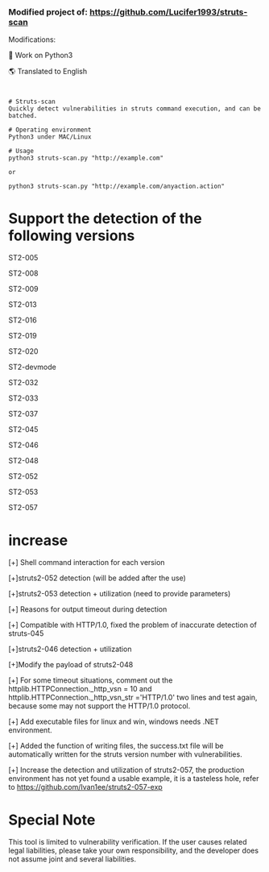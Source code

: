 ### Modified project of: https://github.com/Lucifer1993/struts-scan
Modifications:

🐍 Work on Python3

🌎 Translated to English
#

```
# Struts-scan
Quickly detect vulnerabilities in struts command execution, and can be batched.

# Operating environment
Python3 under MAC/Linux

# Usage
python3 struts-scan.py "http://example.com"

or

python3 struts-scan.py "http://example.com/anyaction.action"
```

# Support the detection of the following versions

ST2-005

ST2-008

ST2-009

ST2-013

ST2-016

ST2-019

ST2-020

ST2-devmode

ST2-032

ST2-033

ST2-037

ST2-045

ST2-046

ST2-048

ST2-052

ST2-053

ST2-057

# increase
[+] Shell command interaction for each version

[+]struts2-052 detection (will be added after the use)

[+]struts2-053 detection + utilization (need to provide parameters)

[+] Reasons for output timeout during detection

[+] Compatible with HTTP/1.0, fixed the problem of inaccurate detection of struts-045

[+]struts2-046 detection + utilization

[+]Modify the payload of struts2-048

[+] For some timeout situations, comment out the httplib.HTTPConnection._http_vsn = 10 and httplib.HTTPConnection._http_vsn_str ='HTTP/1.0' two lines and test again, because some may not support the HTTP/1.0 protocol.

[+] Add executable files for linux and win, windows needs .NET environment.

[+] Added the function of writing files, the success.txt file will be automatically written for the struts version number with vulnerabilities.

[+] Increase the detection and utilization of struts2-057, the production environment has not yet found a usable example, it is a tasteless hole, refer to https://github.com/Ivan1ee/struts2-057-exp

# Special Note
This tool is limited to vulnerability verification. If the user causes related legal liabilities, please take your own responsibility, and the developer does not assume joint and several liabilities.
